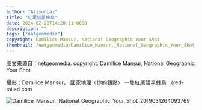 ```yaml
---
author: "AlisonLai"
title: "紅尾彗星蜂鳥"
date: 2024-02-20T14:20:11+0800
description: ""
tags: ["natgeomedia"]
copyright: Damilice Mansur, National Geographic Your Shot
thumbnail: /netgeomedia/Damilice_Mansur,_National_Geographic_Your_Shot_2019031264093769.jpg
---
```

图文来源自：netgeomedia.  copyright: Damilice Mansur, National Geographic Your Shot

攝影：Damilice Mansur， 國家地理〈你的觀點〉 一隻紅尾彗星蜂鳥 （red-tailed com

![Damilice_Mansur,_National_Geographic_Your_Shot_2019031264093769](/netgeomedia/Damilice_Mansur,_National_Geographic_Your_Shot_2019031264093769.jpg)